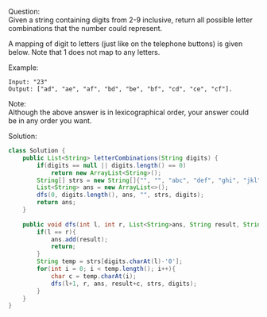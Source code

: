 Question:  
Given a string containing digits from 2-9 inclusive, return all possible letter combinations that the number could represent.

A mapping of digit to letters (just like on the telephone buttons) is given below. Note that 1 does not map to any letters.

Example:  
```
Input: "23"  
Output: ["ad", "ae", "af", "bd", "be", "bf", "cd", "ce", "cf"].
```
Note:  
Although the above answer is in lexicographical order, your answer could be in any order you want.

Solution:
```java
class Solution {
    public List<String> letterCombinations(String digits) {
        if(digits == null || digits.length() == 0)
            return new ArrayList<String>();
        String[] strs = new String[]{"", "", "abc", "def", "ghi", "jkl", "mno", "pqrs", "tuv", "wxyz"};
        List<String> ans = new ArrayList<>();
        dfs(0, digits.length(), ans, "", strs, digits);
        return ans;
    }
    
    public void dfs(int l, int r, List<String>ans, String result, String[] strs, String digits){
        if(l == r){
            ans.add(result);
            return;
        }
        String temp = strs[digits.charAt(l)-'0'];
        for(int i = 0; i < temp.length(); i++){
            char c = temp.charAt(i);
            dfs(l+1, r, ans, result+c, strs, digits);
        }
    }
}
```
